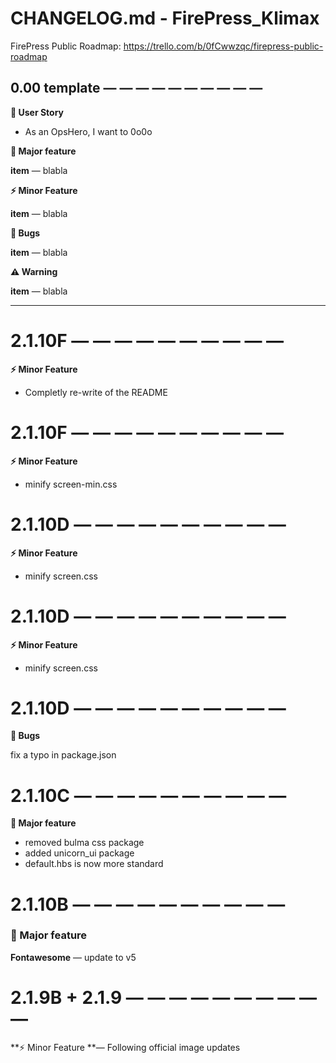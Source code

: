 # CHANGELOG.md - FirePress_Klimax

FirePress Public Roadmap:
https://trello.com/b/0fCwwzqc/firepress-public-roadmap

## 0.00 template — — — — — — — — — —

**🎨 User Story**
- As an OpsHero, I want to 0o0o

**🚀 Major feature**

**item** — blabla

**⚡️ Minor Feature**

**item** — blabla

**🐛 Bugs**

**item** — blabla

**⚠️ Warning**

**item** — blabla

---

# 2.1.10F — — — — — — — — — —
  
**⚡️ Minor Feature**

- Completly re-write of the README

# 2.1.10F — — — — — — — — — —
  
**⚡️ Minor Feature**

- minify screen-min.css

# 2.1.10D — — — — — — — — — —

**⚡️ Minor Feature**

- minify screen.css


# 2.1.10D — — — — — — — — — —

**⚡️ Minor Feature**

- minify screen.css


# 2.1.10D — — — — — — — — — —

**🐛 Bugs**

fix a typo in package.json

# 2.1.10C — — — — — — — — — —

**🚀 Major feature**

- removed bulma css package
- added unicorn_ui package
- default.hbs is now more standard

# 2.1.10B — — — — — — — — — —


### 🚀 Major feature

**Fontawesome** — update to v5


# 2.1.9B + 2.1.9 — — — — — — — — — —

**⚡️ Minor Feature **— Following official image updates
